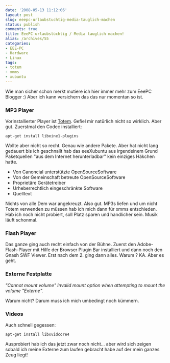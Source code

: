 ```yaml
---
date: '2008-05-13 11:12:06'
layout: post
slug: eeepc-urlaubstuchtig-media-tauglich-machen
status: publish
comments: true
title: EeePC urlaubstüchtig / Media tauglich machen!
alias: /archives/55
categories:
- EEE-PC
- Hardware
- Linux
tags:
- totem
- xmms
- xubuntu
---
```


Wie man sicher schon merkt mutiere ich hier immer mehr zum EeePC Blogger :) Aber
ich kann versichern das das nur momentan so ist.

### MP3 Player

Vorinstallierter Player ist [Totem](http://de.wikipedia.org/wiki/Totem_(Programm)).
Gefiel mir natürlich nicht so wirklich. Aber gut. Zuerstmal den Codec installiert:

```
apt-get install libxine1-plugins
```

Wollte aber nicht so recht. Genau wie andere Pakete. Aber hat nicht lang gedauert
bis ich geschnallt hab das eeeXubuntu aus irgendeinem Grund Paketquellen "aus dem
Internet herunterladbar" kein einziges Häkchen hatte.

  * Von Canoncial unterstützte OpenSourceSoftware
  * Von der Gemeinschaft betreute OpenSourceSoftware
  * Proprietäre Gerätetreiber
  * Urheberrechtlich eingeschränkte Software
  * Quelltext

Nichts von alle Dem war angekreuzt. Also gut. MP3s liefen und um nicht Totem verwenden zu
müssen hab ich mich dann für xmms entschieden. Hab ich noch nicht probiert,
soll Platz sparen und handlicher sein. Musik läuft schonmal.

### Flash Player

Das ganze ging auch recht einfach von der Bühne. Zuerst den Adobe-Flash-Player mit
Hilfe der Browser Plugin Bar installiert und dann noch den Gnash SWF Viewer.
Erst nach dem 2. ging dann alles. Warum ? KA. Aber es geht.

### Externe Festplatte

_"_Cannot mount volume"_ Invalid mount option when attempting to mount the volume "Externe"._

Warum nicht? Darum muss ich mich umbedingt noch kümmern.

### Videos

Auch schnell gegessen:

```
apt-get install libxvidcore4
```
Ausprobiert hab ich das jetzt zwar noch nicht... aber wird sich zeigen sobald
ich meine Externe zum laufen gebracht habe auf der mein ganzes Zeug liegt!

